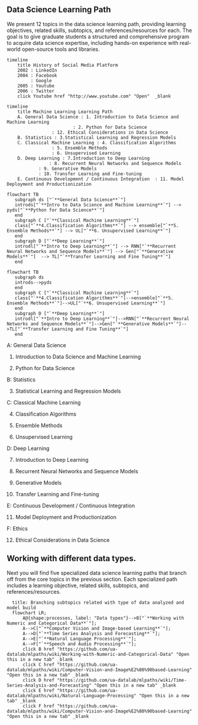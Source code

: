
## Data Science Learning Path

We present 12 topics in the data science learning path, providing learning objectives, related skills, subtopics, and references/resources for each. The goal is to give graduate students a structured and comprehensive program to acquire data science expertise, including hands-on experience with real-world open-source tools and libraries.

```mermaid
timeline
    title History of Social Media Platform
    2002 : LinkedIn
    2004 : Facebook
         : Google
    2005 : Youtube 
    2006 : Twitter
    click Youtube href "http://www.youtube.com" "Open"  _blank
```

```mermaid
timeline
    title Machine Learning Learning Path
    A. General Data Science : 1. Introduction to Data Science and Machine Learning
    	    	 	     : 2. Python for Data Science
			     : 12. Ethical Considerations in Data Science
    B. Statistics : 3.Statistical Learning and Regression Models
    C. Classical Machine Learning : 4. Classification Algorithms
				 : 5. Ensemble Methods
				 : 6. Unsupervised Learning
    D. Deep Learning : 7.Introduction to Deep Learning
    	   	    : 8. Recurrent Neural Networks and Sequence Models
		    : 9. Generative Models
		    : 10. Transfer Learning and Fine-tuning
    E. Continuous Development / Continuous Integration  : 11. Model Deployment and Productionization

```

```mermaid
flowchart TB
   subgraph ds ["`**General Data Science**`"]
   introds["`**Intro to Data Science and Machine Learning**`"] --> pyds["`**Python for Data Science**`"]
   end
   subgraph C ["`**Classical Machine Learning**`"]
   class["`**4.Classification Algorithms**`"] --> ensemble["`**5. Ensemble Methods**`"] --> UL["`**6. Unsupervised Learning**`"]
   end
   subgraph D ["`**Deep Learning**`"]
   introdl["`**Intro to Deep Learning**`"] --> RNN["`**Recurrent Neural Networks and Sequence Models**`"] --> Gen["`**Generative Models**`"]  --> TL["`**Transfer Learning and Fine Tuning**`"]
   end

```


```mermaid
flowchart TB
   subgraph ds 
   introds-->pyds
   end
   subgraph C ["`**Classical Machine Learning**`"]
   class["`**4.Classification Algorithms**`"]-->ensemble["`**5. Ensemble Methods**`"]-->UL["`**6. Unsupervised Learning**`"]
   end
   subgraph D ["`**Deep Learning**`"]
   introdl["`**Intro to Deep Learning**`"]-->RNN["`**Recurrent Neural Networks and Sequence Models**`"]-->Gen["`**Generative Models**`"]-->TL["`**Transfer Learning and Fine Tuning**`"]
   end

```


A: General Data Science

1. Introduction to Data Science and Machine Learning

2. Python for Data Science

B: Statistics

3. Statistical Learning and Regression Models

C: Classical Machine Learning

4. Classification Algorithms

5. Ensemble Methods

6. Unsupervised Learning

D: Deep Learning

7. Introduction to Deep Learning

8. Recurrent Neural Networks and Sequence Models

9. Generative Models

10. Transfer Learning and Fine-tuning

E: Continuous Development / Continuous Integration 

11. Model Deployment and Productionization

F: Ethics

12. Ethical Considerations in Data Science




## Working with different data types.

Next you will find five specialized data science learning paths that branch off from the core topics in the previous section. Each specialized path includes a learning objective, related skills, subtopics, and references/resources.


```mermaid
  title: Branching subtopics related with type of data analyzed and model build
  flowchart LR;
      A@{shape:processes, label: "Data types"}-->B["`**Working with Numeric and Categorical Data**`"];
      A-->C["`**Computer Vision and Image-based Learning**`"];
      A-->D["`**Time Series Analysis and Forecasting**`"];
      A-->E["`**Natural Language Processing**`"];
      A-->F["`**Speech and Audio Processing**`"];
      click B href "https://github.com/ua-datalab/mlpaths/wiki/Working-with-Numeric-and-Categorical-Data" "Open this in a new tab" _blank
      click C href "https://github.com/ua-datalab/mlpaths/wiki/Computer-Vision-and-Image%E2%80%90based-Learning" "Open this in a new tab" _blank
      click D href "https://github.com/ua-datalab/mlpaths/wiki/Time-Series-Analysis-and-Forecasting" "Open this in a new tab" _blank
      click E href "https://github.com/ua-datalab/mlpaths/wiki/Natural-Language-Processing" "Open this in a new tab" _blank
      click F href "https://github.com/ua-datalab/mlpaths/wiki/Computer-Vision-and-Image%E2%80%90based-Learning" "Open this in a new tab" _blank


```




